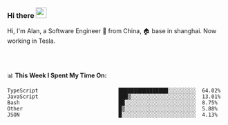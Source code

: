 ### Hi there <img src="https://media.giphy.com/media/hvRJCLFzcasrR4ia7z/giphy.gif" width="25px">

<!-- ![visitors](https://visitor-badge.glitch.me/badge?page_id=dislfyer.dislfyer) -->

Hi, I'm Alan, a Software Engineer 🚀 from China, 🏠 base in shanghai. Now working in Tesla.

<br/>
<br/>

📊 **This Week I Spent My Time On:**


<!--START_SECTION:waka-->

```text
TypeScript                          ████████████████░░░░░░░░░  64.02%
JavaScript                          ███▒░░░░░░░░░░░░░░░░░░░░░  13.01%
Bash                                ██░░░░░░░░░░░░░░░░░░░░░░░  8.75%
Other                               █▒░░░░░░░░░░░░░░░░░░░░░░░  5.88%
JSON                                █░░░░░░░░░░░░░░░░░░░░░░░░  4.13%
```

<!--END_SECTION:waka-->

<!--
**About Me:**
 -->
